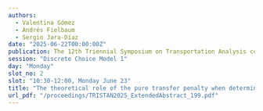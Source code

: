 ```yaml
---
authors:
  - Valentina Gómez
  - Andrés Fielbaum
  - Sergio Jara-Díaz
date: "2025-06-22T00:00:00Z"
publication: The 12th Triennial Symposium on Transportation Analysis conference
session: "Discrete Choice Model 1"
day: "Monday"
slot_no: 2
slot: "10:30-12:00, Monday June 23"
title: "The theoretical role of the pure transfer penalty when determining whether to split a public transport line"
url_pdf: "/proceedings/TRISTAN2025_ExtendedAbstract_199.pdf"
---
```

